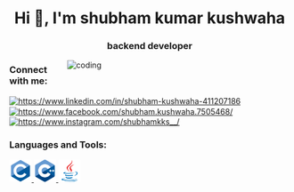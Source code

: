 <h1 align="center">Hi 👋, I'm shubham kumar kushwaha</h1>
<h3 align="center">backend developer</h3>
<img align="right" alt="coding" width="400" scr="https://cdn.dribbble.com/users/1292677/screenshots/6139167/media/fcf7fd0c619bb87706533079240915f3.gif">
<h3 align="left">Connect with me:</h3>
<p align="left">
<a href="https://linkedin.com/in/https://www.linkedin.com/in/shubham-kushwaha-411207186" target="blank"><img align="center" src="https://raw.githubusercontent.com/rahuldkjain/github-profile-readme-generator/master/src/images/icons/Social/linked-in-alt.svg" alt="https://www.linkedin.com/in/shubham-kushwaha-411207186" height="30" width="40" /></a>
<a href="https://fb.com/https://www.facebook.com/shubham.kushwaha.7505468/" target="blank"><img align="center" src="https://raw.githubusercontent.com/rahuldkjain/github-profile-readme-generator/master/src/images/icons/Social/facebook.svg" alt="https://www.facebook.com/shubham.kushwaha.7505468/" height="30" width="40" /></a>
<a href="https://instagram.com/https://www.instagram.com/shubhamkks__/" target="blank"><img align="center" src="https://raw.githubusercontent.com/rahuldkjain/github-profile-readme-generator/master/src/images/icons/Social/instagram.svg" alt="https://www.instagram.com/shubhamkks__/" height="30" width="40" /></a>
</p>

<h3 align="left">Languages and Tools:</h3>
<p align="left"> <a href="https://www.cprogramming.com/" target="_blank" rel="noreferrer"> <img src="https://raw.githubusercontent.com/devicons/devicon/master/icons/c/c-original.svg" alt="c" width="40" height="40"/> </a> <a href="https://www.w3schools.com/cpp/" target="_blank" rel="noreferrer"> <img src="https://raw.githubusercontent.com/devicons/devicon/master/icons/cplusplus/cplusplus-original.svg" alt="cplusplus" width="40" height="40"/> </a> <a href="https://www.java.com" target="_blank" rel="noreferrer"> <img src="https://raw.githubusercontent.com/devicons/devicon/master/icons/java/java-original.svg" alt="java" width="40" height="40"/> </a> </p>
